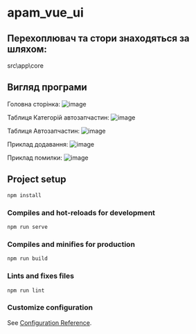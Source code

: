 # apam_vue_ui

## Перехоплювач та стори знаходяться за шляхом:
src\app\core

## Вигляд програми
Головна сторінка:
![image](https://github.com/zhemga/NULP_KPZ_APAM-VUE-UI/assets/55939422/5d3a7344-3202-407e-93d7-3a606e62cfa0)

Таблиця Категорій автозапчастин:
![image](https://github.com/zhemga/NULP_KPZ_APAM-VUE-UI/assets/55939422/3f1b54d5-e7f5-498a-9474-6038bf1edabc)

Таблиця Автозапчастин:
![image](https://github.com/zhemga/NULP_KPZ_APAM-VUE-UI/assets/55939422/c23cb6b7-cacf-49c9-bbc1-40df1fda45d8)

Приклад додавання:
![image](https://github.com/zhemga/NULP_KPZ_APAM-VUE-UI/assets/55939422/17e4a2ce-e7bb-45ee-9b67-12ac4770e1e5)

Приклад помилки:
![image](https://github.com/zhemga/NULP_KPZ_APAM-VUE-UI/assets/55939422/0961568e-807e-43a3-a46d-beb61045b67b)


## Project setup
```
npm install
```

### Compiles and hot-reloads for development
```
npm run serve
```

### Compiles and minifies for production
```
npm run build
```

### Lints and fixes files
```
npm run lint
```

### Customize configuration
See [Configuration Reference](https://cli.vuejs.org/config/).

